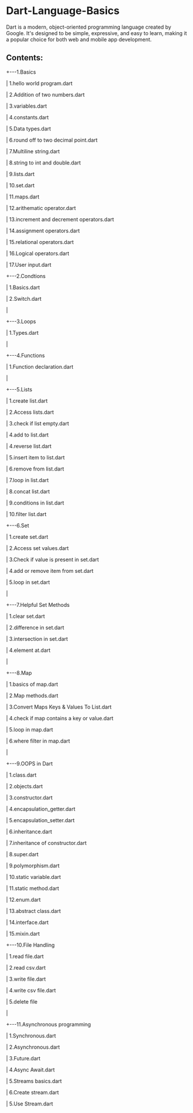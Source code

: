 # Dart-Language-Basics
Dart is a modern, object-oriented programming language created by Google. It's designed to be simple, expressive, and easy to learn, making it a popular choice for both web and mobile app development.

## Contents:
   
+---1.Basics

|       1.hello world program.dart

|       2.Addition of two numbers.dart

|       3.variables.dart

|       4.constants.dart

|       5.Data types.dart

|       6.round off to two decimal point.dart

|       7.Multiline string.dart

|       8.string to int and double.dart

|       9.lists.dart

|       10.set.dart

|       11.maps.dart

|       12.arithematic operator.dart

|       13.increment and decrement operators.dart

|       14.assignment operators.dart

|       15.relational operators.dart

|       16.Logical operators.dart

|       17.User input.dart

  
+---2.Condtions

|       1.Basics.dart

|       2.Switch.dart

|       

+---3.Loops

|       1.Types.dart

|       

+---4.Functions

|       1.Function declaration.dart

|       

+---5.Lists

|       1.create list.dart

|       2.Access lists.dart

|       3.check if list empty.dart

|       4.add to list.dart

|       4.reverse list.dart

|       5.insert item to list.dart

|       6.remove from list.dart

|       7.loop in list.dart

|       8.concat list.dart

|       9.conditions in list.dart

|       10.filter list.dart

+---6.Set

|       1.create set.dart

|       2.Access set values.dart

|       3.Check if value is present in set.dart

|       4.add or remove item from set.dart

|       5.loop in set.dart

|       

+---7.Helpful Set Methods

|       1.clear set.dart

|       2.difference in set.dart

|       3.intersection in set.dart

|       4.element at.dart

|       

+---8.Map

|       1.basics of map.dart

|       2.Map methods.dart

|       3.Convert Maps Keys & Values To List.dart

|       4.check if map contains a key or value.dart

|       5.loop in map.dart

|       6.where filter in map.dart

|       

+---9.OOPS in Dart

|       1.class.dart

|       2.objects.dart

|       3.constructor.dart

|       4.encapsulation_getter.dart

|       5.encapsulation_setter.dart

|       6.inheritance.dart

|       7.inheritance of constructor.dart

|       8.super.dart

|       9.polymorphism.dart

|       10.static variable.dart

|       11.static method.dart

|       12.enum.dart

|       13.abstract class.dart

|       14.interface.dart

|       15.mixin.dart


+---10.File Handling

|       1.read file.dart

|       2.read csv.dart

|       3.write file.dart

|       4.write csv file.dart

|       5.delete file

| 

+---11.Asynchronous programming

|       1.Synchronous.dart

|       2.Asynchronous.dart

|       3.Future.dart

|       4.Async Await.dart

|       5.Streams basics.dart

|       6.Create stream.dart

|       5.Use Stream.dart


